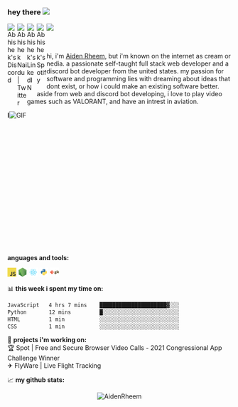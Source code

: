 ### hey there <img src="https://media.giphy.com/media/hvRJCLFzcasrR4ia7z/giphy.gif" width="25px">
<a href="https://discord.gg/XTW52Kt">
  <img align="left" alt="Abhishek's Discord" width="22px" src="https://raw.githubusercontent.com/peterthehan/peterthehan/master/assets/discord.svg" />
</a>
<a href="https://twitter.com/abhisheknaiidu">
  <img align="left" alt="Abhishek Naidu | Twitter" width="22px" src="https://raw.githubusercontent.com/peterthehan/peterthehan/master/assets/twitter.svg" />
</a>
<a href="https://www.linkedin.com/in/abhisheknaiidu/">
  <img align="left" alt="Abhishek's LinkedIN" width="22px" src="https://raw.githubusercontent.com/peterthehan/peterthehan/master/assets/linkedin.svg" />
</a>
<a href="https://open.spotify.com/user/e90fe4zsndbm6xoe2t7t8kogf?si=WaLKpwvWTle0btle2qPb6g">
  <img align="left" alt="Abhishek's Spotify" width="22px" src="https://raw.githubusercontent.com/peterthehan/peterthehan/master/assets/spotify.svg" />
</a>

![](https://visitor-badge.glitch.me/badge?page_id=AidenRheem)

<br/>

hi, i'm [Aiden Rheem](https://aidenrheem.repl.co), but i'm known on the internet as cream or nedia. a passionate self-taught full stack web developer and a discord bot developer from the united states. my passion for software and programming lies with dreaming about ideas that dont exist, or how i could make an existing software better. aside from web and discord bot developing, i love to play video games such as VALORANT, and have an intrest in aviation.

<img align="right" alt="GIF" src="https://github.com/abhisheknaiidu/abhisheknaiidu/blob/master/code.gif?raw=true" width="500" height="320"/>

**languages and tools:**

<code><img height="20" src="https://raw.githubusercontent.com/github/explore/80688e429a7d4ef2fca1e82350fe8e3517d3494d/topics/javascript/javascript.png"></code>
<code><img height="20" src="https://raw.githubusercontent.com/github/explore/80688e429a7d4ef2fca1e82350fe8e3517d3494d/topics/nodejs/nodejs.png"></code>
<code><img height="20" src="https://raw.githubusercontent.com/github/explore/80688e429a7d4ef2fca1e82350fe8e3517d3494d/topics/react/react.png"></code>
<code><img height="20" src="https://raw.githubusercontent.com/github/explore/80688e429a7d4ef2fca1e82350fe8e3517d3494d/topics/python/python.png"></code>
<code><img height="20" src="https://raw.githubusercontent.com/github/explore/80688e429a7d4ef2fca1e82350fe8e3517d3494d/topics/git/git.png"></code>

📊 **this week i spent my time on:**
<!--START_SECTION-->
```text
JavaScript   4 hrs 7 mins    █████████████████████▓░░░
Python       12 mins         █░░░░░░░░░░░░░░░░░░░░░░░░
HTML         1 min           ░░░░░░░░░░░░░░░░░░░░░░░░░
CSS          1 min           ░░░░░░░░░░░░░░░░░░░░░░░░░ 
```
<!--END_SECTION-->


🚧 **projects i'm working on:**
<br>
🏆 Spot | Free and Secure Browser Video Calls - 2021 Congressional App Challenge Winner
<br>
✈ FlyWare | Live Flight Tracking


📈 **my github stats:**

<p align="center"> <img src="https://github-readme-stats.vercel.app/api?username=AidenRheem&show_icons=true&theme=gotham" alt="AidenRheem" />
